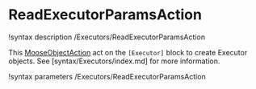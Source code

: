 # ReadExecutorParamsAction

!syntax description /Executors/ReadExecutorParamsAction

This [MooseObjectAction](MooseObjectAction.md) act on the `[Executor]` block
to create Executor objects. See [syntax/Executors/index.md] for more information.

!syntax parameters /Executors/ReadExecutorParamsAction
